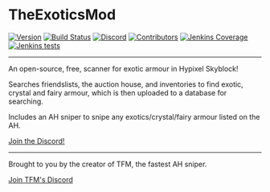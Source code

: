 
# TheExoticsMod

[![Version](https://img.shields.io/badge/Version-0.0.0.1-brightgreen)](https://github.com/TGWaffles/TheExoticsMod/releases/latest)
[![Build Status](https://ci.thom.club/job/TheExoticsMod/job/master/badge/icon)](https://ci.thom.club/job/TheExoticsMod/job/master/) [![Discord](https://img.shields.io/discord/932106421338779709?label=discord&logo=Discord&logoColor=FFFFFF%22)](https://discord.gg/JeF5rW7yJU) [![Contributors](https://img.shields.io/github/contributors/TGWaffles/TheExoticsMod?&logo=GitHub)](https://github.com/TGWaffles/TheExoticsMod/graphs/contributors) [![Jenkins Coverage](https://img.shields.io/jenkins/coverage/jacoco?jobUrl=https%3A%2F%2Fci.thom.club%2Fjob%2FTheExoticsMod%2Fjob%2Fmaster)](https://ci.thom.club/job/TheExoticsMod/job/master/jacoco/) [![Jenkins tests](https://img.shields.io/jenkins/tests?compact_message&jobUrl=https%3A%2F%2Fci.thom.club%2Fjob%2FTheExoticsMod%2Fjob%2Fmaster)](https://ci.thom.club/job/TheExoticsMod/job/master/lastBuild/testReport/)

---

An open-source, free, scanner for exotic armour in Hypixel Skyblock! 

Searches friendslists, the auction house, and inventories to find exotic, crystal and fairy armour, which is then uploaded to a database for searching.

Includes an AH sniper to snipe any exotics/crystal/fairy armour listed on the AH.

[Join the Discord!](https://discord.gg/bUE3r3Jckc)

---

Brought to you by the creator of TFM, the fastest AH sniper. 

[Join TFM's Discord](https://discord.gg/tfmmod)
